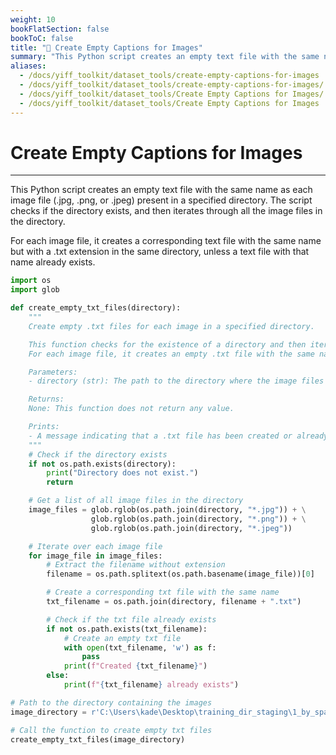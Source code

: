 ```yaml
---
weight: 10
bookFlatSection: false
bookToC: false
title: "🐍 Create Empty Captions for Images"
summary: "This Python script creates an empty text file with the same name as each image file (.jpg, .png, or .jpeg) present in a specified directory. The script checks if the directory exists, and then iterates through all the image files in the directory."
aliases:
  - /docs/yiff_toolkit/dataset_tools/create-empty-captions-for-images
  - /docs/yiff_toolkit/dataset_tools/create-empty-captions-for-images/
  - /docs/yiff_toolkit/dataset_tools/Create Empty Captions for Images/
  - /docs/yiff_toolkit/dataset_tools/Create Empty Captions for Images
---
```


<!--markdownlint-disable MD025 -->

# Create Empty Captions for Images

---

This Python script creates an empty text file with the same name as each image file (.jpg, .png, or .jpeg) present in a specified directory. The script checks if the directory exists, and then iterates through all the image files in the directory.

For each image file, it creates a corresponding text file with the same name but with a .txt extension in the same directory, unless a text file with that name already exists.

```python
import os
import glob

def create_empty_txt_files(directory):
    """
    Create empty .txt files for each image in a specified directory.

    This function checks for the existence of a directory and then iterates over all .jpg, .png, and .jpeg files within it.
    For each image file, it creates an empty .txt file with the same name if it doesn't already exist.

    Parameters:
    - directory (str): The path to the directory where the image files are located and where the .txt files will be created.

    Returns:
    None: This function does not return any value.

    Prints:
    - A message indicating that a .txt file has been created or already exists for each image file.
    """
    # Check if the directory exists
    if not os.path.exists(directory):
        print("Directory does not exist.")
        return

    # Get a list of all image files in the directory
    image_files = glob.rglob(os.path.join(directory, "*.jpg")) + \
                  glob.rglob(os.path.join(directory, "*.png")) + \
                  glob.rglob(os.path.join(directory, "*.jpeg"))

    # Iterate over each image file
    for image_file in image_files:
        # Extract the filename without extension
        filename = os.path.splitext(os.path.basename(image_file))[0]

        # Create a corresponding txt file with the same name
        txt_filename = os.path.join(directory, filename + ".txt")

        # Check if the txt file already exists
        if not os.path.exists(txt_filename):
            # Create an empty txt file
            with open(txt_filename, 'w') as f:
                pass
            print(f"Created {txt_filename}")
        else:
            print(f"{txt_filename} already exists")

# Path to the directory containing the images
image_directory = r'C:\Users\kade\Desktop\training_dir_staging\1_by_spaceengine'

# Call the function to create empty txt files
create_empty_txt_files(image_directory)
```
